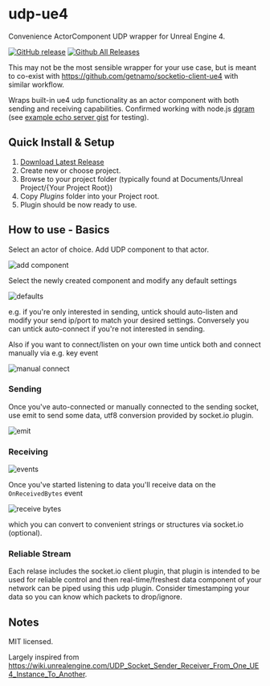# udp-ue4
Convenience ActorComponent UDP wrapper for Unreal Engine 4.

[![GitHub release](https://img.shields.io/github/release/getnamo/udp-ue4.svg)](https://github.com/getnamo/udp-ue4/releases)
[![Github All Releases](https://img.shields.io/github/downloads/getnamo/udp-ue4/total.svg)](https://github.com/getnamo/udp-ue4/releases)

This may not be the most sensible wrapper for your use case, but is meant to co-exist with https://github.com/getnamo/socketio-client-ue4 with similar workflow.

Wraps built-in ue4 udp functionality as an actor component with both sending and receiving capabilities. Confirmed working with node.js [dgram](https://nodejs.org/api/dgram.html) (see [example echo server gist](https://gist.github.com/getnamo/8117fdc64209af086ce0337310c52a51) for testing).

## Quick Install & Setup

 1. [Download Latest Release](https://github.com/getnamo/udp-ue4/releases)
 2. Create new or choose project.
 3. Browse to your project folder (typically found at Documents/Unreal Project/{Your Project Root})
 4. Copy *Plugins* folder into your Project root.
 5. Plugin should be now ready to use.
 
 ## How to use - Basics
 
 Select an actor of choice. Add UDP component to that actor.
 
 ![add component](https://i.imgur.com/EnCiU4K.png)
 
 Select the newly created component and modify any default settings
 
 ![defaults](https://i.imgur.com/nANqpPF.png)
 
 e.g. if you're only interested in sending, untick should auto-listen and modify your send ip/port to match your desired settings. Conversely you can untick auto-connect if you're not interested in sending.
 
 Also if you want to connect/listen on your own time untick both and connect manually via e.g. key event
 
 ![manual connect](https://i.imgur.com/HVrsO2p.png)
 
 ### Sending
 
 Once you've auto-connected or manually connected to the sending socket, use emit to send some data, utf8 conversion provided by socket.io plugin.
 
 ![emit](https://i.imgur.com/3EIT8TL.png)
 
 ### Receiving
 
 ![events](https://i.imgur.com/IRE54zq.png)
 
 Once you've started listening to data you'll receive data on the ```OnReceivedBytes``` event
 
 ![receive bytes](https://i.imgur.com/YCEUCkW.png)
 
 which you can convert to convenient strings or structures via socket.io (optional).
 
 ### Reliable Stream
 
 Each relase includes the socket.io client plugin, that plugin is intended to be used for reliable control and then real-time/freshest data component of your network can be piped using this udp plugin. Consider timestamping your data so you can know which packets to drop/ignore.


## Notes
MIT licensed.

Largely inspired from https://wiki.unrealengine.com/UDP_Socket_Sender_Receiver_From_One_UE4_Instance_To_Another.
